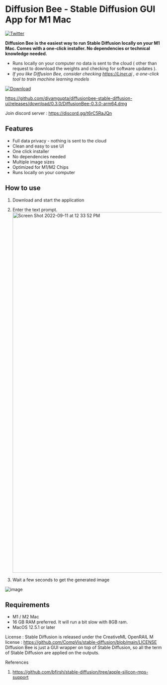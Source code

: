 # Diffusion Bee - Stable Diffusion GUI App for M1 Mac

[![Twitter](https://img.shields.io/twitter/url.svg?label=Follow%20%40divamgupta&style=social&url=https%3A%2F%2Ftwitter.com%2Fdivamgupta)](https://twitter.com/divamgupta)

**Diffusion Bee is the easiest way to run Stable Diffusion locally on your M1 Mac. Comes with a one-click installer. No dependencies or technical knowledge needed.**

- Runs locally on your computer no data is sent to the cloud ( other than request to download the weights and checking for software updates ).
- _If you like Diffusion Bee, consider checking <https://Liner.ai> , a one-click tool to train machine learning models_

[![Download](https://user-images.githubusercontent.com/1890549/189538422-52d50488-c1fa-4924-bec6-186c9e0f307b.png)](https://diffusionbee.com/)

https://github.com/divamgupta/diffusionbee-stable-diffusion-ui/releases/download/0.3.0/DiffusionBee-0.3.0-arm64.dmg

Join discord server : <https://discord.gg/t6rC5RaJQn>

## Features

- Full data privacy - nothing is sent to the cloud
- Clean and easy to use UI
- One click installer
- No dependencies needed
- Multiple image sizes
- Optimized for M1/M2 Chips
- Runs locally on your computer

## How to use

1. Download and start the application

2. Enter the text prompt.
   <img width="1162" alt="Screen Shot 2022-09-11 at 12 33 52 PM" src="https://user-images.githubusercontent.com/1890549/189538839-45ac91b1-cd66-4543-9ece-956220d0d769.png">

3. Wait a few seconds to get the generated image

![image](https://user-images.githubusercontent.com/1890549/189539684-222482fb-63f7-4799-bfc1-005b84508e35.png)

## Requirements

- M1 / M2 Mac
- 16 GB RAM preferred. It will run a bit slow with 8GB ram.
- MacOS 12.5.1 or later

License : Stable Diffusion is released under the CreativeML OpenRAIL M license : <https://github.com/CompVis/stable-diffusion/blob/main/LICENSE>
Diffusion Bee is just a GUI wrapper on top of Stable Diffusion, so all the term of Stable Diffusion are applied on the outputs.

References

1. <https://github.com/bfirsh/stable-diffusion/tree/apple-silicon-mps-support>

